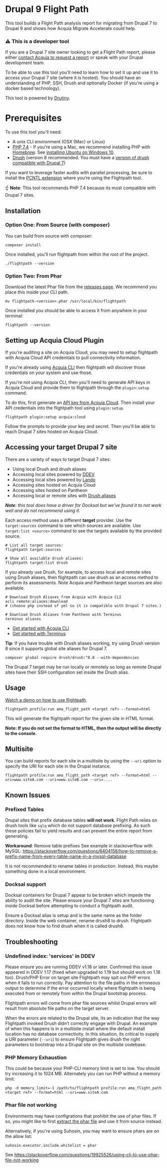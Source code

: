 # Drupal 9 Flight Path

This tool builds a Flight Path analysis report for migrating from
Drupal 7 to Drupal 9 and shows how Acquia Migrate Accelerate could help.

### :warning: This is a developer tool
If you are a Drupal 7 site owner looking to get a Flight Path report, please
either [contact Acquia to request a report](https://www.acquia.com/products/drupal-cloud/acquia-migrate-accelerate/flight-path)
or speak with your Drupal development team.


To be able to use this tool you'll need to learn how to set it up and use it to
access your Drupal 7 site (where it is hosted). You should have an understanding of PHP, SSH, Drush and optionally Docker (if you're using a docker based
technology).


This tool is powered by [Drutiny](https://github.com/drutiny/drutiny).

# Prerequisites

To use this tool you'll need:

-   A unix CLI environment (OSX (Mac) or Linux)
-   [PHP 7.4](https://formulae.brew.sh/formula/php@7.4) - If you're using a Mac, we recommend installing PHP with [Homebrew](https://brew.sh).
    See [installing Ubuntu on Windows 10](https://ubuntu.com/tutorials/ubuntu-on-windows).
-   [Drush](https://docs.drush.org/en/8.x/install/) (version 8 recommended. You must have a [version of drush compatible with Drupal 7](https://www.drush.org/latest/install/#drupal-compatibility))

If you want to leverage faster audits with parallel processing, be sure to install the [PCNTL extension](https://www.php.net/manual/en/book.pcntl.php) where you’re using the Flightpath tool.

:point_up: **Note**: This tool recommends PHP 7.4 because its most compatible with Drupal 7 sites.

## Installation

### Option One: From Source (with composer)

You can build from source with composer:

    composer install

Once installed, you'll run flightpath from within the root of the project.

    ./flightpath --version

### Option Two: From Phar

Download the latest Phar file from the [releases page](https://github.com/acquia/flightpath-cli/releases).
We recommend you place this inside your CLI path.

    mv flightpath-<version>.phar /usr/local/bin/flightpath

Once installed you should be able to access it from anywhere in your terminal:

    flightpath --version

## Setting up Acquia Cloud Plugin

If you're auditing a site on Acquia Cloud, you may need to setup flightpath
with Acquia Cloud API credentials to pull connectivity information.

If you're already using [Acquia CLI](https://github.com/acquia/cli) then
flightpath will discover those credentials on your system and use those.

If you're not using Acquia CLI, then you'll need to generate API keys in
Acquia Cloud and provide them to flightpath through the `plugin:setup` command.

To do this, first generate an [API key from
Acquia Cloud](https://docs.acquia.com/cloud-platform/develop/api/auth/#cloud-generate-api-token). Then install your API credentials into the flightpath tool using `plugin:setup`.

    flightpath plugin:setup acquia:cloud

Follow the prompts to provide your key and secret. Then you'll be able to reach
Drupal 7 sites hosted on Acquia Cloud.

## Accessing your target Drupal 7 site

There are a variety of ways to target Drupal 7 sites:

-   Using local Drush and drush aliases
-   Accessing local sites powered by [DDEV](https://ddev.readthedocs.io/en/stable/)
-   Accessing local sites powered by [Lando](https://docs.lando.dev/)
-   Accessing sites hosted on Acquia Cloud
-   Accessing sites hosted on Pantheon
-   Accessing local or remote sites with [Drush aliases](https://www.drush.org/latest/site-aliases/)

*__Note__: this tool does have a driver for Docksal but we've found it to not work well
and do not recommend using it.*

Each access method uses a different **target** provider. Use the
`target:sources` command to see which sources are available. Use
`target:list <source>` command to see the targets available by the
provided source.

    # List all target sources:
    flightpath target:sources

    # Show all available drush aliases:
    flightpath target:list drush

If you already use Drush, for example, to access local and remote sites
using Drush aliases, then flightpath can use drush as an access method
to perform its assessments. Note Acquia and Pantheon target sources are
also available.

    # Download Drush Aliases from Acquia with Acquia CLI
    acli remote:aliases:download
    # (choose php instead of yml so it is compatible with Drupal 7 sites.)

    # Download Drush Aliases from Pantheon with Terminus
    terminus aliases

-   [Get started with Acquia CLI](https://docs.acquia.com/acquia-cli/)
-   [Get started with Terminus](https://pantheon.io/docs/terminus)

__Tip__: If you have trouble with Drush aliases working, try using Drush version 8 since it supports global site aliases for Drupal 7.

    composer global require drush/drush:^8.0 --with-dependencies

The Drupal 7 target may be run locally or remotely so long as remote
Drupal sites have their SSH configuration set inside the Drush alias.

## Usage

[Watch a demo on how to use flightpath](https://drive.google.com/file/d/1Zl_8oUPvO_iphqRR1hHUwQhEFEPntyxH/view?usp=sharing).

    flightpath profile:run ama_flight_path <target ref> --format=html

This will generate the flightpath report for the given site in HTML
format.

**Note: If you do not set the format to HTML, then the output will be directly to the console.**

## Multisite

You can build reports for each site in a multisite by using the `--uri` option
to specify the URI for each site in the Drupal instance.

    flightpath profile:run ama_flight_path <target ref> --format=html --uri=www.siteA.com --uri=www.siteB.com --uri=....

## Known Issues

### Prefixed Tables
Drupal sites that prefix database tables __will not work__. Flight Path relies on drush tools like `sqlq` which do not support database prefixing. As such these policies fail to yield results and can prevent the entire report from generating.

__Workaround__: Remove table prefixes
See example in stackoverflow with MySQL: https://stackoverflow.com/questions/6404158/how-to-remove-a-prefix-name-from-every-table-name-in-a-mysql-database

It is not recommended to rename tables in production. Instead, this maybe something done in a local environment.

### Docksal support
Docksal containers for Drupal 7 appear to be broken which impede the ability to
audit the site. Please ensure your Drupal 7 sites are functioning inside Docksal
before attempting to conduct a flightpath audit.

Ensure a Docksal alias is setup and is the same name as the folder directory.
Inside the web container, rename drush8 to drush. Flightpath does not know how to
find drush when it is called drush8.


## Troubleshooting

### Undefined index: 'services' in DDEV
Please ensure you are running DDEV v1.18 or later. Confirmed this issue appeared
in DDEV 1.17 (fixed when upgraded to 1.19 but should work on 1.18 too).
Drush/PHP Error on target site
Flightpath may spit out PHP errors when it fails to run correctly. Pay attention 
to the file paths in the erroneous output to determine if the error occurred
locally where flightpath is being executed from or remotely from within the
Drupal bootstrap process.

Flightpath errors will come from phar file sources whilst Drupal errors will result from absolute file paths on the target server.

When the errors are related to the Drupal site, its an indication that the way
Flightpath invoked Drush didn’t correctly engage with Drupal. An example of when
this happens is in a multisite install where the default install location has no
database connectivity. In this situation, its critical to supply a URI parameter (`--uri`)
to ensure Flightpath gives drush the right parameters to bootstrap into a Drupal
site on the multisite codebase.


### PHP Memory Exhaustion

This could be because your PHP-CLI memory limit is set to low. You should try
increasing it to 1024 MB. Alternately you can run PHP without a memory limit:

    php -d memory_limit=-1 /path/to/flightpath profile:run ama_flight_path <target ref> --format=html --uri=www.siteA.com

### Phar file not working

Environments may have configrations that prohibit the use of phar files. If so,
you might like to first [extract the phar file](https://stackoverflow.com/questions/12997385/extracting-files-from-phar-archive) and use it from source instead.

Alternatively, if you're using Suhosin, you may want to ensure phars are on the allow list:

    suhosin.executor.include.whitelist = phar

See <https://stackoverflow.com/questions/19925526/using-cli-to-use-phar-file-not-working>
